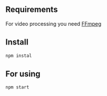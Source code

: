 ## Requirements

For video processing you need [FFmpeg](https://ffmpeg.org)

## Install

```bash
npm instal
```

## For using

```bash
npm start
```